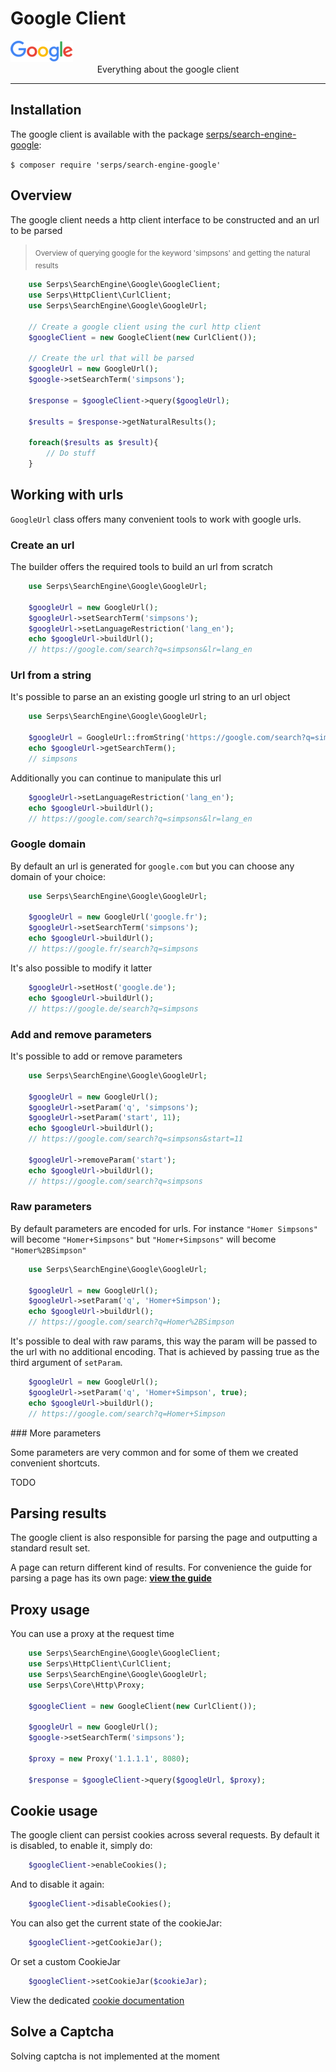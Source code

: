 Google Client
=============

<img class="frameless-image" alt="Google logo" src="../../images/logo-google.png"/>

<center>Everything about the google client</center>

---

Installation
------------

The google client is available with the package 
[serps/search-engine-google](https://packagist.org/packages/serps/search-engine-google): 

``$ composer require 'serps/search-engine-google'``

Overview
--------

The google client needs a http client interface to be constructed and an url to be parsed

> <sub>Overview of querying google for the keyword 'simpsons' and getting the natural results</sub>

```php
    use Serps\SearchEngine\Google\GoogleClient;
    use Serps\HttpClient\CurlClient;
    use Serps\SearchEngine\Google\GoogleUrl;

    // Create a google client using the curl http client
    $googleClient = new GoogleClient(new CurlClient());

    // Create the url that will be parsed
    $googleUrl = new GoogleUrl();
    $google->setSearchTerm('simpsons');
    
    $response = $googleClient->query($googleUrl);
    
    $results = $response->getNaturalResults();
    
    foreach($results as $result){
        // Do stuff
    }
```

Working with urls
-----------------

``GoogleUrl`` class offers many convenient tools to work with google urls.

### Create an url

The builder offers the required tools to build an url from scratch

```php
    use Serps\SearchEngine\Google\GoogleUrl;
    
    $googleUrl = new GoogleUrl();
    $googleUrl->setSearchTerm('simpsons');
    $googleUrl->setLanguageRestriction('lang_en');
    echo $googleUrl->buildUrl();
    // https://google.com/search?q=simpsons&lr=lang_en
```

### Url from a string

It's possible to parse an an existing google url string to an url object

```php
    use Serps\SearchEngine\Google\GoogleUrl;
    
    $googleUrl = GoogleUrl::fromString('https://google.com/search?q=simpsons');
    echo $googleUrl->getSearchTerm();
    // simpsons
```

Additionally you can continue to manipulate this url

```php
    $googleUrl->setLanguageRestriction('lang_en');
    echo $googleUrl->buildUrl();
    // https://google.com/search?q=simpsons&lr=lang_en
```



### Google domain

By default an url is generated for ``google.com`` but you can choose any domain of your choice:

```php
    use Serps\SearchEngine\Google\GoogleUrl;
    
    $googleUrl = new GoogleUrl('google.fr');
    $googleUrl->setSearchTerm('simpsons');
    echo $googleUrl->buildUrl();
    // https://google.fr/search?q=simpsons
```

It's also possible to modify it latter

```php
    $googleUrl->setHost('google.de');
    echo $googleUrl->buildUrl();
    // https://google.de/search?q=simpsons
```

### Add and remove parameters

It's possible to add or remove parameters

```php
    use Serps\SearchEngine\Google\GoogleUrl;
    
    $googleUrl = new GoogleUrl();
    $googleUrl->setParam('q', 'simpsons');
    $googleUrl->setParam('start', 11);
    echo $googleUrl->buildUrl();
    // https://google.com/search?q=simpsons&start=11
    
    $googleUrl->removeParam('start');
    echo $googleUrl->buildUrl();
    // https://google.com/search?q=simpsons
```

### Raw parameters

By default parameters are encoded for urls. For instance ``"Homer Simpsons"`` will become ``"Homer+Simpsons"``
but ``"Homer+Simpsons"`` will become ``"Homer%2BSimpson"``

```php
    use Serps\SearchEngine\Google\GoogleUrl;
    
    $googleUrl = new GoogleUrl();
    $googleUrl->setParam('q', 'Homer+Simpson');
    echo $googleUrl->buildUrl();
    // https://google.com/search?q=Homer%2BSimpson
```
 
It's possible to deal with raw params, this way the param will be passed to the url with no additional encoding. 
That is achieved by passing true as the third argument of ``setParam``.

```php
    $googleUrl = new GoogleUrl();
    $googleUrl->setParam('q', 'Homer+Simpson', true);
    echo $googleUrl->buildUrl();
    // https://google.com/search?q=Homer+Simpson
```

### More parameters 

Some parameters are very common and for some of them we created convenient shortcuts.

TODO

Parsing results
---------------

The google client is also responsible for parsing the page and outputting a standard result set.

A page can return different kind of results. For convenience the guide for parsing a page has its own page: [**view the guide**](google/parse-page.md)


Proxy usage
-----------

You can use a proxy at the request time


```php
    use Serps\SearchEngine\Google\GoogleClient;
    use Serps\HttpClient\CurlClient;
    use Serps\SearchEngine\Google\GoogleUrl;
    use Serps\Core\Http\Proxy;

    $googleClient = new GoogleClient(new CurlClient());
    
    $googleUrl = new GoogleUrl();
    $google->setSearchTerm('simpsons');
    
    $proxy = new Proxy('1.1.1.1', 8080);
    
    $response = $googleClient->query($googleUrl, $proxy);
```

Cookie usage
------------

The google client can persist cookies across several requests. 
By default it is disabled, to enable it, simply do:

```php
    $googleClient->enableCookies();
```

And to disable it again:

```php
    $googleClient->disableCookies();
```

You can also get the current state of the cookieJar:

```php
    $googleClient->getCookieJar();
```

Or set a custom CookieJar


```php
    $googleClient->setCookieJar($cookieJar);
```


View the dedicated [cookie documentation](/cookies.md)



Solve a Captcha
---------------

Solving captcha is not implemented at the moment